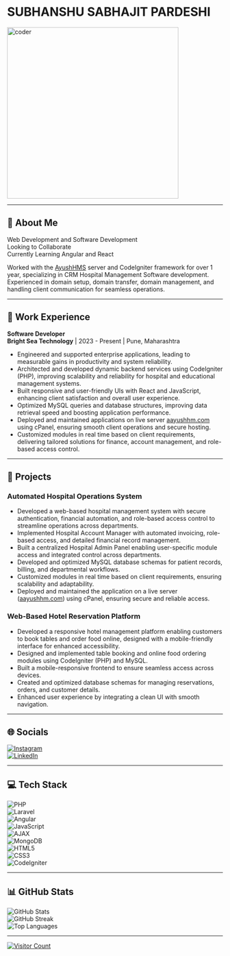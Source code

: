 # SUBHANSHU SABHAJIT PARDESHI  
<img align="center" alt="coder" width="400" src="https://camo.githubusercontent.com/4d9f5ecceb711eec6e2018f38a5677dc657c9738d4a65ba3b928c41c0a45b439/68747470733a2f2f6d69726f2e6d656469756d2e636f6d2f6d61782f313336302f302a37513379765349765f7430696f4a2d5a2e676966" />

---

## 💫 About Me
Web Development and Software Development  
Looking to Collaborate  
Currently Learning Angular and React  

Worked with the [AyushHMS](https://aayushhms.com:2222/) server and CodeIgniter framework for over 1 year, specializing in CRM Hospital Management Software development.  
Experienced in domain setup, domain transfer, domain management, and handling client communication for seamless operations.

---

## 💼 Work Experience

**Software Developer**  
**Bright Sea Technology** | 2023 - Present | Pune, Maharashtra  

- Engineered and supported enterprise applications, leading to measurable gains in productivity and system reliability.  
- Architected and developed dynamic backend services using CodeIgniter (PHP), improving scalability and reliability for hospital and educational management systems.  
- Built responsive and user-friendly UIs with React and JavaScript, enhancing client satisfaction and overall user experience.  
- Optimized MySQL queries and database structures, improving data retrieval speed and boosting application performance.  
- Deployed and maintained applications on live server [aayushhm.com](https://aayushhms.com:2222/) using cPanel, ensuring smooth client operations and secure hosting.  
- Customized modules in real time based on client requirements, delivering tailored solutions for finance, account management, and role-based access control.

---

## 📂 Projects

### Automated Hospital Operations System
- Developed a web-based hospital management system with secure authentication, financial automation, and role-based access control to streamline operations across departments.  
- Implemented Hospital Account Manager with automated invoicing, role-based access, and detailed financial record management.  
- Built a centralized Hospital Admin Panel enabling user-specific module access and integrated control across departments.  
- Developed and optimized MySQL database schemas for patient records, billing, and departmental workflows.  
- Customized modules in real time based on client requirements, ensuring scalability and adaptability.  
- Deployed and maintained the application on a live server ([aayushhm.com](https://aayushhms.com:2222/)) using cPanel, ensuring secure and reliable access.

### Web-Based Hotel Reservation Platform
- Developed a responsive hotel management platform enabling customers to book tables and order food online, designed with a mobile-friendly interface for enhanced accessibility.  
- Designed and implemented table booking and online food ordering modules using CodeIgniter (PHP) and MySQL.  
- Built a mobile-responsive frontend to ensure seamless access across devices.  
- Created and optimized database schemas for managing reservations, orders, and customer details.  
- Enhanced user experience by integrating a clean UI with smooth navigation.

---

## 🌐 Socials
[![Instagram](https://img.shields.io/badge/Instagram-%23E4405F.svg?logo=Instagram&logoColor=white)](https://instagram.com/sagarp_15)  
[![LinkedIn](https://img.shields.io/badge/LinkedIn-%230077B5.svg?logo=linkedin&logoColor=white)](https://linkedin.com/in/subhanshu-pardeshi-39b33812b)  

---

## 💻 Tech Stack
![PHP](https://img.shields.io/badge/php-%23777BB4.svg?style=for-the-badge&logo=php&logoColor=white)  
![Laravel](https://img.shields.io/badge/laravel-%23FF2D20.svg?style=for-the-badge&logo=laravel&logoColor=white)  
![Angular](https://img.shields.io/badge/angular-%23DD0031.svg?style=for-the-badge&logo=angular&logoColor=white)  
![JavaScript](https://img.shields.io/badge/javascript-%23323330.svg?style=for-the-badge&logo=javascript&logoColor=%23F7DF1E)  
![AJAX](https://img.shields.io/badge/AJAX-%230072B1.svg?style=for-the-badge&logo=ajax&logoColor=white)  
![MongoDB](https://img.shields.io/badge/MongoDB-%234ea94b.svg?style=for-the-badge&logo=mongodb&logoColor=white)  
![HTML5](https://img.shields.io/badge/html5-%23E34F26.svg?style=for-the-badge&logo=html5&logoColor=white)  
![CSS3](https://img.shields.io/badge/css3-%231572B6.svg?style=for-the-badge&logo=css3&logoColor=white)  
![CodeIgniter](https://img.shields.io/badge/CodeIgniter-%23EF4223.svg?style=for-the-badge&logo=codeIgniter&logoColor=white)
 

---

## 📊 GitHub Stats
![GitHub Stats](https://github-readme-stats.vercel.app/api?username=Subhanshup15&theme=radical&hide_border=false&include_all_commits=false&count_private=false)  
![GitHub Streak](https://github-readme-streak-stats.herokuapp.com/?user=Subhanshup15&theme=radical&hide_border=false)  
![Top Languages](https://github-readme-stats.vercel.app/api/top-langs/?username=Subhanshup15&theme=radical&hide_border=false&include_all_commits=false&count_private=false&layout=compact)  

---

[![Visitor Count](https://visitcount.itsvg.in/api?id=Subhanshup15&icon=0&color=0)](https://visitcount.itsvg.in)
